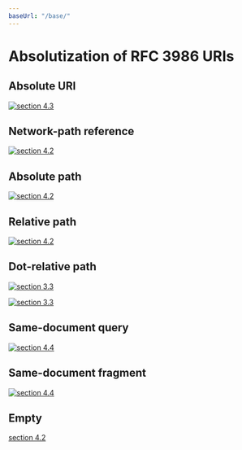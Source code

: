 ```yaml
---
baseUrl: "/base/"
---
```

# Absolutization of RFC 3986 URIs

## Absolute URI
[![section 4.3](http://example.com/logo)](http://example.com/)

## Network-path reference
[![section 4.2](//example.com/logo)](//example.com/)

## Absolute path
[![section 4.2](/path/to/img)](/path/to/content)

## Relative path
[![section 4.2](img)](content)

## Dot-relative path
[![section 3.3](./img)](./content)

[![section 3.3](../img)](../content)

## Same-document query
[![section 4.4](?type=image)](?)

## Same-document fragment
[![section 4.4](#img)](#)

## Empty
[section 4.2]()

